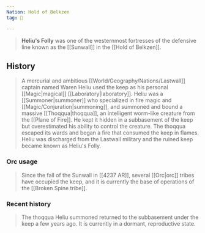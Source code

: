 ```yaml
---
Nation: Hold of Belkzen
tag: 🌃

---
```


> **Heliu's Folly** was one of the westernmost fortresses of the defensive line known as the [[Sunwall]] in the [[Hold of Belkzen]]. 



## History

> A mercurial and ambitious [[World/Geography/Nations/Lastwall]] captain named Waren Heliu used the keep as his personal [[Magic|magical]] [[Laboratory|laboratory]]. Heliu was a [[Summoner|summoner]] who specialized in fire magic and [[Magic/Conjuration|summoning]], and summoned and bound a massive [[Thoqqua|thoqqua]], an intelligent worm-like creature from the [[Plane of Fire]]. He kept it hidden in a subbasement of the keep but overestimated his ability to control the creature. The thoqqua escaped its wards and began a fire that consumed the keep in flames. Heliu was discharged from the Lastwall military and the ruined keep became known as Heliu's Folly.


### Orc usage

> Since the fall of the Sunwall in [[4237 AR]], several [[Orc|orc]] tribes have occupied the keep, and it is currently the base of operations of the [[Broken Spine tribe]].


### Recent history

> The thoqqua Heliu summoned returned to the subbasement under the keep a few years ago. It is currently in a dormant, reproductive state.








